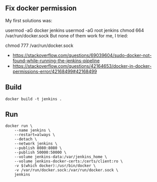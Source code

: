 ## Fix docker permission

My first solutions was:

usermod -aG docker jenkins
usermod -aG root jenkins
chmod 664 /var/run/docker.sock
But none of them work for me, I tried:

chmod 777 /var/run/docker.sock

- https://stackoverflow.com/questions/69039604/sudo-docker-not-found-while-running-the-jenkins-pipeline
- https://stackoverflow.com/questions/42164653/docker-in-docker-permissions-error/42168499#42168499

## Build

```
docker build -t jenkins .
```

## Run

```
docker run \
	--name jenkins \
	--restart=always \
	--detach \
	--network jenkins \
	--publish 8080:8080 \
	--publish 50000:50000 \
	--volume jenkins-data:/var/jenkins_home \
	--volume jenkins-docker-certs:/certs/client:ro \
	-v $(which docker):/usr/bin/docker \
	-v /var/run/docker.sock:/var/run/docker.sock \
	jenkins
```

